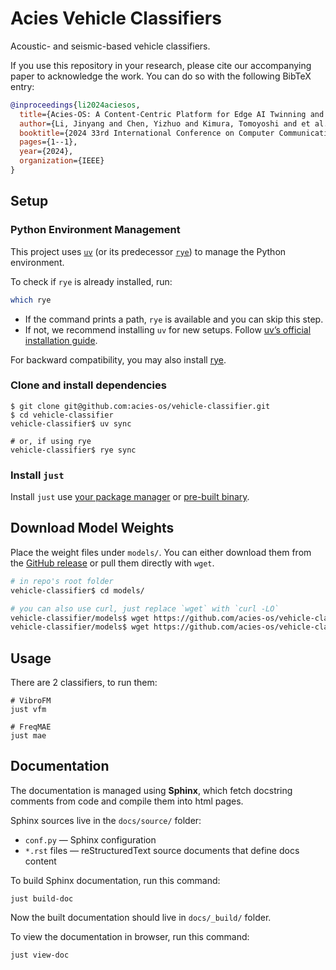 # Acies Vehicle Classifiers

Acoustic- and seismic-based vehicle classifiers.

If you use this repository in your research, please cite our accompanying paper
to acknowledge the work. You can do so with the following BibTeX entry:

```bibtex
@inproceedings{li2024aciesos,
  title={Acies-OS: A Content-Centric Platform for Edge AI Twinning and Orchestration},
  author={Li, Jinyang and Chen, Yizhuo and Kimura, Tomoyoshi and et al.},
  booktitle={2024 33rd International Conference on Computer Communications and Networks (ICCCN)},
  pages={1--1},
  year={2024},
  organization={IEEE}
}
```

## Setup

### Python Environment Management

This project uses [`uv`](https://docs.astral.sh/uv) (or its predecessor [`rye`](https://rye.astral.sh)) to manage the Python environment.

To check if `rye` is already installed, run:

```bash
which rye
```

- If the command prints a path, `rye` is available and you can skip this step.
- If not, we recommend installing `uv` for new setups. Follow [uv’s official installation guide](https://docs.astral.sh/uv/getting-started/installation/).

For backward compatibility, you may also install [rye](https://rye.astral.sh/guide/installation/).

### Clone and install dependencies

```shell
$ git clone git@github.com:acies-os/vehicle-classifier.git
$ cd vehicle-classifier
vehicle-classifier$ uv sync

# or, if using rye
vehicle-classifier$ rye sync
```

### Install `just`

Install `just` use [your package manager](https://just.systems/man/en/packages.html) or [pre-built binary](https://just.systems/man/en/pre-built-binaries.html).

## Download Model Weights

Place the weight files under `models/`. You can either download them from the
[GitHub release](https://github.com/acies-os/vehicle-classifier/releases/tag/weight-v1.0.0)
or pull them directly with `wget`.

```bash
# in repo's root folder
vehicle-classifier$ cd models/

# you can also use curl, just replace `wget` with `curl -LO`
vehicle-classifier/models$ wget https://github.com/acies-os/vehicle-classifier/releases/download/weight-v1.0.0/gcq202410_mae.pt
vehicle-classifier/models$ wget https://github.com/acies-os/vehicle-classifier/releases/download/weight-v1.0.0/Parkland_TransformerV4_vehicle_classification_finetune_gcq202410_1.0_multiclasslatest.pt
```

## Usage

There are 2 classifiers, to run them:

```shell
# VibroFM
just vfm

# FreqMAE
just mae
```

## Documentation

The documentation is managed using **Sphinx**, which fetch docstring comments from code and compile them into html pages.

Sphinx sources live in the `docs/source/` folder:

- `conf.py` — Sphinx configuration
- `*.rst` files — reStructuredText source documents that define docs content

To build Sphinx documentation, run this command:

```shell
just build-doc
```

Now the built documentation should live in `docs/_build/` folder.

To view the documentation in browser, run this command:

```shell
just view-doc
```
